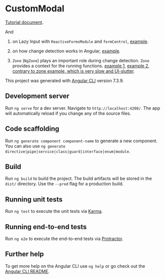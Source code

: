 # CustomModal

[Tutorial document](https://itnext.io/angular-create-your-own-modal-boxes-20bb663084a1).

And

1. on Lazy Input with `ReactiveFormsModule` and `formControl`, [example](./src/app/lazy-input/lazy-input.component.ts#L15).

1. on how change detection works in Angular, [example](./src/app/counter/counter.component.ts#L23).

1. `Zone` (`NgZone`) plays an important role during change detection. `Zone` provides a context for the running functions. [example 1](./src/app/progress/progress.component.ts#L23), [example 2](./src/app/zone-svg/zone-svg.component.ts#L49), [contrary to zone example, which is very slow and UI-slutter](./src/app/svg-box/svg-box.component.ts#L56).



This project was generated with [Angular CLI](https://github.com/angular/angular-cli) version 7.3.9.

## Development server

Run `ng serve` for a dev server. Navigate to `http://localhost:4200/`. The app will automatically reload if you change any of the source files.

## Code scaffolding

Run `ng generate component component-name` to generate a new component. You can also use `ng generate directive|pipe|service|class|guard|interface|enum|module`.

## Build

Run `ng build` to build the project. The build artifacts will be stored in the `dist/` directory. Use the `--prod` flag for a production build.

## Running unit tests

Run `ng test` to execute the unit tests via [Karma](https://karma-runner.github.io).

## Running end-to-end tests

Run `ng e2e` to execute the end-to-end tests via [Protractor](http://www.protractortest.org/).

## Further help

To get more help on the Angular CLI use `ng help` or go check out the [Angular CLI README](https://github.com/angular/angular-cli/blob/master/README.md).
